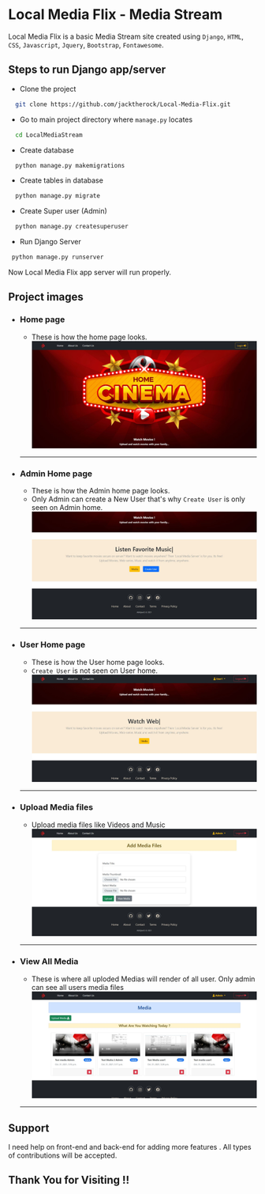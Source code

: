 
# Local Media Flix - Media Stream

Local Media Flix is a basic Media Stream site created using `Django`, `HTML`, `CSS`, `Javascript`, `Jquery`, `Bootstrap`, `Fontawesome`.


## Steps to run Django app/server

 - Clone the project
```bash
  git clone https://github.com/jacktherock/Local-Media-Flix.git
```

 - Go to main project directory where `manage.py` locates
```bash
  cd LocalMediaStream
```

 - Create database
```bash
  python manage.py makemigrations
```

 - Create tables in database
```bash
  python manage.py migrate
```

 - Create Super user (Admin)
```bash
  python manage.py createsuperuser
```

 - Run Django Server
 ```bash
  python manage.py runserver
```

Now Local Media Flix app server will run properly.

## Project images 
  - ### Home page 
    - These is how the home page looks. 
        ![](github/home.JPG)
    ------
  - ### Admin Home page 
    - These is how the Admin home page looks. 
    - Only Admin can create a New User that's why `Create User` is only seen on Admin home.
        ![](github/adminhome.JPG)
    ------
  - ### User Home page 
    - These is how the User home page looks. 
    - `Create User` is not seen on User home.
        ![](github/userhome.JPG)
    ------
  - ### Upload Media files 
    - Upload media files like Videos and Music
        ![](github/upload.JPG)
    ------
  - ### View All Media 
    - These is where all uploded Medias will render of all user. Only admin can see all users media files 
        ![](github/media.JPG)
    ------

## Support
I need help on front-end and back-end for adding more features .
All types of contributions will be accepted. 


## Thank You for Visiting !!
